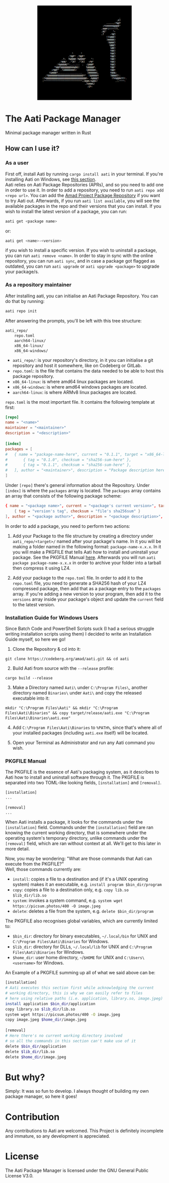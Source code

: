 <p align="center">
    <img src="aati.png" alt="Aati Andalusian Calligraphy in ASCII" width="300" />
</p>

# The Aati Package Manager

Minimal package manager written in Rust

## How can I use it?

### As a user

First off, install Aati by running `cargo install aati` in your terminal. If you're installing Aati on Windows, see [this section](#installation-guide-for-windows-users).  
Aati relies on Aati Package Repositories (APRs), and so you need to add one in order to use it. In order to add a repository, you need to run `aati repo add <repo url>`. You can add the [Amad Project Package Repository](https://amad.codeberg.page) if you want to try Aati out. Afterwards, if you run `aati list available`, you will see the available packages in the repo and their versions that you can install. If you wish to install the latest version of a package, you can run:

```bash
aati get <package name>
```

or:

```bash
aati get <name>-<version>
```

if you wish to install a specific version. If you wish to uninstall a package, you can run `aati remove <name>`. In order to stay in sync with the online repository, you can run `aati sync`, and in case a package got flagged as outdated, you can run `aati upgrade` or `aati upgrade <package>` to upgrade your package/s.

### As a repository maintainer

After installing aati, you can initialise an Aati Package Repository. You can do that by running:

```bash
aati repo init
```

After answering the prompts, you'll be left with this tree structure:

```
aati_repo/
    repo.toml
    aarch64-linux/
    x86_64-linux/
    x86_64-windows/
```

- `aati_repo/`: is your repository's directory, in it you can initialise a git repository and host it somewhere, like on Codeberg or GitLab.
- `repo.toml`: is the file that contains the data needed to be able to host this package repository.
- `x86_64-linux`: is where amd64 linux packages are located.
- `x86_64-windows`: is where amd64 windows packages are located.
- `aarch64-linux`: is where ARMv8 linux packages are located.

`repo.toml` is the most important file. It contains the following template at first:

```toml
[repo]
name = "<name>"
maintainer = "<maintainer>"
description = "<description>"

[index]
packages = [
#   { name = "package-name-here", current = "0.1.1", target = "x86_64-linux", versions = [
#       { tag = "0.1.0", checksum = "sha256-sum-here" },
#       { tag = "0.1.1", checksum = "sha256-sum-here" },
#   ], author = "<maintainer>", description = "Package description here.", url = "https://github.com/hharas/aati" },
]
```

Under `[repo]` there's general information about the Repository. Under `[index]` is where the `packages` array is located. The `packages` array contains an array that consists of the following package scheme:

```toml
{ name = "<package name>", current = "<package's current version>", target = "<target architecture>-<target os>", versions = [
    { tag = "version's tag", checksum = "file's sha256sum" }
], author = "<package author>", description = "<package description>", url = "<package url>" }
```

In order to add a package, you need to perform two actions:

1. Add your Package to the file structure by creating a directory under `aati_repo/<target>/` named after your package's name. In it you will be making a folder named in the following format: `package-name-x.x.x`. In it you will make a PKGFILE that tells Aati how to install and uninstall your package. See the PKGFILE Manual [here](#pkgfile-manual). Afterwards you will run `aati package package-name-x.x.x` in order to archive your folder into a tarball then compress it using LZ4.

2. Add your package to the `repo.toml` file. In order to add it to the `repo.toml` file, you need to generate a SHA256 hash of your LZ4 compressed package, then add that as a package entry to the `packages` array. If you're adding a new version to your program, then add it to the `versions` array inside your package's object and update the `current` field to the latest version.

### Installation Guide for Windows Users

Since Batch Code and PowerShell Scripts suck (I had a serious struggle writing installation scripts using them) I decided to write an Installation Guide myself, so here we go!

1. Clone the Repository & cd into it:

```batch
git clone https://codeberg.org/amad/aati.git && cd aati
```

2. Build Aati from source with the `--release` profile:

```batch
cargo build --release
```

3. Make a Directory named `Aati\` under `C:\Program Files\`, another directory named `Binaries\` under `Aati\` and copy the released executable into it:

```batch
mkdir "C:\Program Files\Aati" && mkdir "C:\Program Files\Aati\Binaries" && copy target/release/aati.exe "C:\Program Files\Aati\Binaries\aati.exe"
```

4. Add `C:\Program Files\Aati\Binaries` to `%PATH%`, since that's where all of your installed packages (including `aati.exe` itself) will be located.

5. Open your Terminal as Administrator and run any Aati command you wish.

### PKGFILE Manual

The PKGFILE is the essence of Aati's packaging system, as it describes to Aati how to install and uninstall software through it. The PKGFILE is separated into two TOML-like looking fields, `[installation]` and `[removal]`.

```
[installation]
...

[removal]
...
```

When Aati installs a package, it looks for the commands under the `[installation]` field. Commands under the `[installation]` field are ran knowing the current working directory, that is somewhere under the operating system's temporary directory, unlike commands under the `[removal]` field, which are ran without context at all. We'll get to this later in more detail.

Now, you may be wondering: "What are those commands that Aati can execute from the PKGFILE?"  
Well, those commands currently are:
- `install`: copies a file to a destination and (if it's a UNIX operating system) makes it an executable, e.g. `install program $bin_dir/program`
- `copy`: copies a file to a destination only, e.g. `copy lib.so $lib_dir/lib.so`
- `system`: invokes a system command, e.g. `system wget https://picsum.photos/400 -O image.jpeg`
- `delete`: deletes a file from the system, e.g. `delete $bin_dir/program`

The PKGFILE also recognises global variables, which are currently limited to:
- `$bin_dir`: directory for binary executables, `~/.local/bin` for UNIX and `C:\Program Files\Aati\Binaries` for Windows.
- `$lib_dir`: directory for DLLs, `~/.local/lib` for UNIX and `C:\Program Files\Aati\Binaries` for Windows.
- `$home_dir`: user home directory, `~`/`$HOME` for UNIX and `C:\Users\<username>` for Windows.

An Example of a PKGFILE summing up all of what we said above can be:
```bash
[installation]
# Aati executes this section first while acknowledging the current
# working directory, this is why we can easily refer to files
# here using relative paths (i.e. application, library.so, image.jpeg)
install application $bin_dir/application
copy library.so $lib_dir/lib.so
system wget https://picsum.photos/400 -O image.jpeg
copy image.jpeg $home_dir/image.jpeg

[removal]
# Here there's no current working directory involved
# so all the commands in this section can't make use of it
delete $bin_dir/application
delete $lib_dir/lib.so
delete $home_dir/image.jpeg
```

# But why?

Simply: It was so fun to develop. I always thought of building my own package manager, so here it goes!

# Contribution

Any contributions to Aati are welcomed. This Project is definitely incomplete and immature, so any development is appreciated.

# License

The Aati Package Manager is licensed under the GNU General Public License V3.0.
